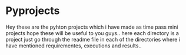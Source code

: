 # Pyprojects
Hey these are the pyhton projects which i have made as time pass mini projects hope these will be useful to you guys..
here each directory is a project just go through the readme file in each of the directories where i have mentioned requirementes, executions and results..
